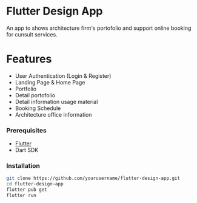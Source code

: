 # Flutter Design App

An app to shows architecture firm's portofolio and support online booking for cunsult services.

# Features

- User Authentication (Login & Register)
-  Landing Page & Home Page
-  Portfolio
-  Detail portofolio
-  Detail information usage material
-  Booking Schedule
-  Architecture office information

### Prerequisites

- [Flutter](https://flutter.dev/docs/get-started/install)
- Dart SDK

### Installation

```bash
git clone https://github.com/yourusername/flutter-design-app.git
cd flutter-design-app
flutter pub get
flutter run

